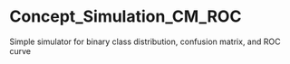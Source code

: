 # Concept_Simulation_CM_ROC
Simple simulator for binary class distribution, confusion matrix, and ROC curve
